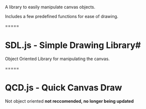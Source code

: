 A library to easily manipulate canvas objects. 

Includes a few predefined functions for ease of drawing.

=====
# SDL.js - Simple Drawing Library#
Object Oriented Library for manipulating the canvas.

=====
# QCD.js - Quick Canvas Draw #
Not object oriented **not reccomended, no longer being updated**
